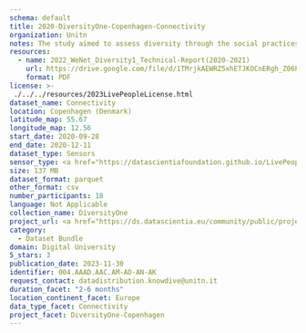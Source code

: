 ```yaml
---
schema: default
title: 2020-DiversityOne-Copenhagen-Connectivity
organization: Unitn
notes: The study aimed to assess diversity through the social practices and daily behaviors of university students from eight different countries. The research was carried out in two phases. Initially, a large sample of students from Denmark, Italy, Mongolia, Paraguay, the United Kingdom, China, Mexico, and India, completed a survey on their social practices, as well as their socio-demographic, cultural, and psychological elements. In the second phase, a sub-sample of the respondents engaged in a four-week data collection by using an innovative smartphone application called iLog. This app collected data from thirty-four smartphone sensors around the clock, allowing for an in-depth investigation into the diversity and daily routines of university students across countries, both synchronically and diachronically.
resources:
  - name: 2022_WeNet_Diversity1_Technical-Report(2020-2021)
    url: https://drive.google.com/file/d/1TMrjkAEWRZ5xhETJKOCnERgh_Z06PO2E/view?usp=drive_link
    format: PDF
license: >-
 ./../../resources/2023LivePeopleLicense.html
dataset_name: Connectivity
location: Copenhagen (Denmark)
latitude_map: 55.67
longitude_map: 12.56
start_date: 2020-09-28
end_date: 2020-12-11
dataset_type: Sensors
sensor_type: <a href="https://datascientiafoundation.github.io/LivePeople/datasets/2020-DV1-Copenhagen-Cellular%20Network/"> cellular network</a>, <a href="https://datascientiafoundation.github.io/LivePeople/datasets/2020-DV1-Copenhagen-Wifi%20Networks%20Event/">wifi networks</a>, <a href="https://datascientiafoundation.github.io/LivePeople/datasets/2020-DV1-Copenhagen-Wifi%20Event/">wifi</a>,  <a href="https://datascientiafoundation.github.io/LivePeople/datasets/2020-DV1-Copenhagen-Bluetooth%20Normal%20Event/">bluetooth </a>
size: 137 MB
dataset_format: parquet
other_format: csv
number_participants: 18
language: Not Applicable
collection_name: DiversityOne
project_url: <a href="https://ds.datascientia.eu/community/public/projects/3720e313-356e-4b7c-830e-be5cc7dbb3b4">https://ds.datascientia.eu/community/public/projects/3720e313-356e-4b7c-830e-be5cc7dbb3b4</a>
category: 
  - Dataset Bundle
domain: Digital University
5_stars: 3
publication_date: 2023-11-30
identifier: 004.AAAD.AAC.AM-AO-AN-AK
request_contact: datadistribution.knowdive@unitn.it
duration_facet: "2-6 months"
location_continent_facet: Europe
data_type_facet: Connectivity
project_facet: DiversityOne-Copenhagen
---
```

